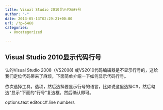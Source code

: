 ```yaml
---
title: Visual Studio 2010显示代码行号
author: "-"
date: 2013-05-13T02:29:21+00:00
url: /?p=5460
categories:
  - Uncategorized

---
```

## Visual Studio 2010显示代码行号
认的Visual Studio 2008（VS2008) 或VS2010代码编辑器是不显示行号的，这给我们定位代码带来了麻烦，下面简单介绍一下如何显示代码行号。

依次选择工具，选项，然后选择要显示行号的语言，比如说这里选择C#，然后勾选"显示"下面的"行号"复选框，然后确认即可。

options.text editor.c#.line numbers